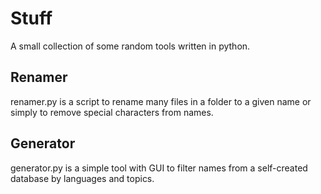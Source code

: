 # Stuff

A small collection of some random tools written in python.

## Renamer

renamer.py is a script to rename many files in a folder to a given name or simply to remove special characters from names.

## Generator

generator.py is a simple tool with GUI to filter names from a self-created database by languages and topics.